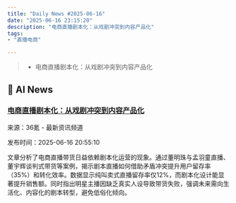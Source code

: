 ```yaml
---
title: "Daily News #2025-06-16"
date: "2025-06-16 23:15:20"
description: "电商直播剧本化：从戏剧冲突到内容产品化"
tags: 
- "直播电商"

---
```


> - 电商直播剧本化：从戏剧冲突到内容产品化

## 🤖 AI News

### [电商直播剧本化：从戏剧冲突到内容产品化](https://www.36kr.com/p/3339028693001734)

来源：36氪 - 最新资讯频道

发布时间：2025-06-16 20:55:10

文章分析了电商直播带货日益依赖剧本化运营的现象。通过董明珠与孟羽童直播、董宇辉谈判式带货等案例，揭示剧本直播如何借助矛盾冲突提升用户留存率（35%）和转化效率。数据显示纯叫卖式直播留存率仅12%，而剧本化设计能显著提升销售额。同时指出明星主播因缺乏真实人设导致带货失败，强调未来需向生活化、内容化的剧本转型，避免低俗化倾向。
